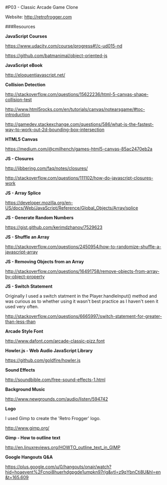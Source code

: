 #P03 - Classic Arcade Game Clone

Website: http://retrofrogger.com

###Resources

**JavaScript Courses**

https://www.udacity.com/course/progress#!/c-ud015-nd

https://github.com/batmanimal/object-oriented-js

**JavaScript eBook**

http://eloquentjavascript.net/

**Collision Detection**

http://stackoverflow.com/questions/15622236/html-5-canvas-shape-collision-test

http://www.html5rocks.com/en/tutorials/canvas/notearsgame/#toc-introduction

http://gamedev.stackexchange.com/questions/586/what-is-the-fastest-way-to-work-out-2d-bounding-box-intersection

**HTML5 Canvas**

https://medium.com/@cmilhench/games-html5-canvas-85ac2470eb2a

**JS - Closures**

http://jibbering.com/faq/notes/closures/

http://stackoverflow.com/questions/111102/how-do-javascript-closures-work

**JS - Array Splice**

https://developer.mozilla.org/en-US/docs/Web/JavaScript/Reference/Global_Objects/Array/splice

**JS - Generate Random Numbers**

https://gist.github.com/kerimdzhanov/7529623

**JS - Shuffle an Array**

http://stackoverflow.com/questions/2450954/how-to-randomize-shuffle-a-javascript-array

**JS - Removing Objects from an Array**

http://stackoverflow.com/questions/16491758/remove-objects-from-array-by-object-property

**JS - Switch Statement**

Originally I used a switch statment in the Player.handleInput() method and was curious as to whether using it wasn't best practice as I haven't seen it used very often.

http://stackoverflow.com/questions/6665997/switch-statement-for-greater-than-less-than

**Arcade Style Font**

http://www.dafont.com/arcade-classic-pizz.font

**Howler.js - Web Audio JavaScript Library**

https://github.com/goldfire/howler.js

**Sound Effects**

http://soundbible.com/free-sound-effects-1.html

**Background Music**

http://www.newgrounds.com/audio/listen/594742

**Logo**

I used Gimp to create the 'Retro Frogger' logo.

http://www.gimp.org/

**Gimp - How to outline text**

http://en.linuxreviews.org/HOWTO_outline_text_in_GIMP

**Google Hangouts Q&A**

https://plus.google.com/u/0/hangouts/onair/watch?hid=hoaevent%2Fcnoi8huerhdgpgde1umpkn97rlg&ytl=z9qYbnCti8U&hl=en&t=165.609

